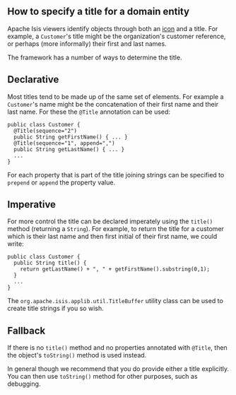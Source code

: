 How to specify a title for a domain entity
------------------------------------------

[//]: # (content copied to _user-guide_xxx)

Apache Isis viewers identify objects through both an [icon](./how-to-01-070-How-to-specify-the-icon-for-a-domain-entity.html) 
and a title.  For example, a `Customer`'s title might be the organization's customer reference, or perhaps (more 
informally) their first and last names.

The framework has a number of ways to determine the title.  

## Declarative

Most titles tend to be made up of the same set of elements.  For example a `Customer`'s name might be the concatenation 
of their first name and their last name.  For these the `@Title` annotation can be used:

    public class Customer {
      @Title(sequence="2")
      public String getFirstName() { ... }
      @Title(sequence="1", append=",")
      public String getLastName() { ... }
      ...
    }

For each property that is part of the title joining strings can be specified to `prepend` or `append` the property value.

## Imperative

For more control the title can be declared imperately using the `title()` method (returning a `String`).   For example, 
to return the title for a customer which is their last name and then first initial of their first name, we could write:

    public class Customer {
      public String title() {
        return getLastName() + ", " + getFirstName().substring(0,1);
      } 
      ...
    }

The `org.apache.isis.applib.util.TitleBuffer` utility class can be used to create title strings if you so wish.

## Fallback

If there is no `title()` method and no properties annotated with `@Title`, then the object's `toString()` method is
used instead.

In general though we recommend that you do provide either a title explicitly.  You can then use `toString()` method for 
other purposes, such as debugging. 
